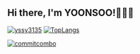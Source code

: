 
<h2>Hi there, I'm YOONSOO!👋👋👋</h2>

[![yssy3135](http://mazassumnida.wtf/api/v2/generate_badge?boj=yssy3135)](https://solved.ac/yssy3135)
[![TopLangs](http://github-readme-stats.vercel.app/api/top-langs/?username=yssy3135&layout=compact)](https://github.com/anuraghazra/github-readme-stats)

[![commitcombo](http://commitcombo.com/get?user=yssy3135&theme=Ocean-mini)](https://github.com/devxb/CommitCombo)
